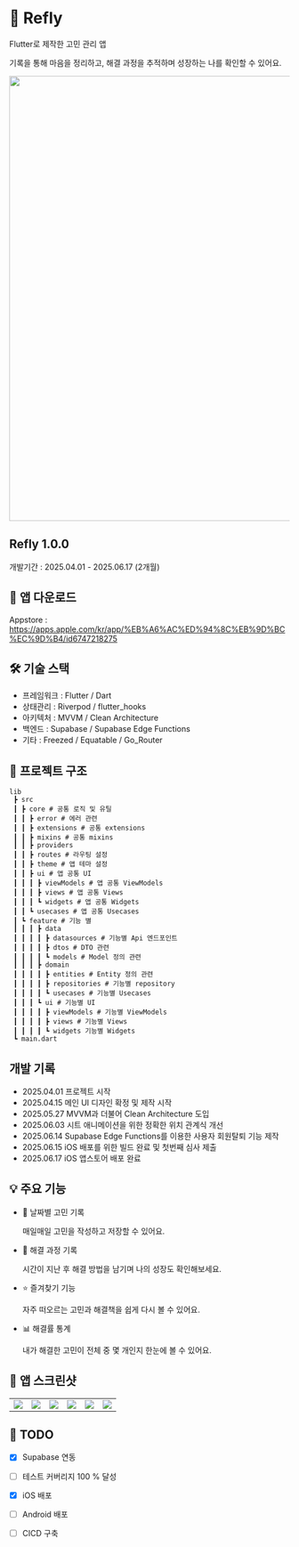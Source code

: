 # 📱 Refly
Flutter로 제작한 고민 관리 앱

기록을 통해 마음을 정리하고, 해결 과정을 추적하며 성장하는 나를 확인할 수 있어요.

<p align="center">
<img src=https://github.com/user-attachments/assets/4c8f8566-8739-4f4e-915f-baa6d54b703c/ width = 800></img>
</p>

## Refly 1.0.0
개발기간 : 2025.04.01 - 2025.06.17 (2개월)


## 📲 앱 다운로드
Appstore : https://apps.apple.com/kr/app/%EB%A6%AC%ED%94%8C%EB%9D%BC%EC%9D%B4/id6747218275

## 🛠 기술 스택
- 프레임워크 : Flutter / Dart
- 상태관리 : Riverpod / flutter_hooks
- 아키텍처 : MVVM / Clean Architecture
- 백엔드 : Supabase / Supabase Edge Functions
- 기타 : Freezed / Equatable / Go_Router

## 🧱 프로젝트 구조

```
lib
 ┣ src
 ┃ ┣ core # 공통 로직 및 유틸
 ┃ ┃ ┣ error # 에러 관련
 ┃ ┃ ┣ extensions # 공통 extensions
 ┃ ┃ ┣ mixins # 공통 mixins
 ┃ ┃ ┣ providers
 ┃ ┃ ┣ routes # 라우팅 설정
 ┃ ┃ ┣ theme # 앱 테마 설정
 ┃ ┃ ┣ ui # 앱 공통 UI
 ┃ ┃ ┃ ┣ viewModels # 앱 공통 ViewModels
 ┃ ┃ ┃ ┣ views # 앱 공통 Views
 ┃ ┃ ┃ ┗ widgets # 앱 공통 Widgets
 ┃ ┃ ┗ usecases # 앱 공통 Usecases
 ┃ ┗ feature # 기능 별
 ┃ ┃ ┃ ┣ data
 ┃ ┃ ┃ ┃ ┣ datasources # 기능별 Api 엔드포인트
 ┃ ┃ ┃ ┃ ┣ dtos # DTO 관련
 ┃ ┃ ┃ ┃ ┗ models # Model 정의 관련
 ┃ ┃ ┃ ┣ domain
 ┃ ┃ ┃ ┃ ┣ entities # Entity 정의 관련
 ┃ ┃ ┃ ┃ ┣ repositories # 기능별 repository
 ┃ ┃ ┃ ┃ ┗ usecases # 기능별 Usecases
 ┃ ┃ ┃ ┗ ui # 기능별 UI
 ┃ ┃ ┃ ┃ ┣ viewModels # 기능별 ViewModels
 ┃ ┃ ┃ ┃ ┣ views # 기능별 Views
 ┃ ┃ ┃ ┃ ┗ widgets 기능별 Widgets
 ┗ main.dart
```

## 개발 기록
- 2025.04.01 프로젝트 시작
- 2025.04.15 메인 UI 디자인 확정 및 제작 시작
- 2025.05.27 MVVM과 더불어 Clean Architecture 도입
- 2025.06.03 시트 애니메이션을 위한 정확한 위치 관계식 개선
- 2025.06.14 Supabase Edge Functions를 이용한 사용자 회원탈퇴 기능 제작
- 2025.06.15 iOS 배포를 위한 빌드 완료 및 첫번째 심사 제출
- 2025.06.17 iOS 앱스토어 배포 완료

## 💡 주요 기능
- 📅 날짜별 고민 기록

  매일매일 고민을 작성하고 저장할 수 있어요.

- 🔁 해결 과정 기록

  시간이 지난 후 해결 방법을 남기며 나의 성장도 확인해보세요.

- ⭐️ 즐겨찾기 기능

  자주 떠오르는 고민과 해결책을 쉽게 다시 볼 수 있어요.

- 📊 해결률 통계

  내가 해결한 고민이 전체 중 몇 개인지 한눈에 볼 수 있어요.


## 📸 앱 스크린샷
<table>
  <tr>
    <td>
      <img src = https://github.com/user-attachments/assets/a9411e38-6ec2-4745-8d43-7e96a4a14797>
    </td>
    <td>
      <img src = https://github.com/user-attachments/assets/f5b68f96-eae7-4def-b292-a9b5f73ad7a0>
    </td>
    <td>
      <img src = https://github.com/user-attachments/assets/512141ee-bcd8-4c5c-ac8d-ed46cfc50726>
    </td>
    <td>
      <img src = https://github.com/user-attachments/assets/c4b97ee2-71de-46c9-997c-d1d7d5fdecf7>
    </td>
    <td>
      <img src = https://github.com/user-attachments/assets/36c4a997-05f0-4f88-b80d-b1061a04452f>
    </td>
    <td>
      <img src = https://github.com/user-attachments/assets/eb6be8a7-6f2e-47ab-9090-3e2481f3c9d0>
    </td>
  </tr>
</table>

## 📌 TODO
- [X] Supabase 연동
- [ ] 테스트 커버리지 100 % 달성
- [X] iOS 배포
- [ ] Android 배포
- [ ] CICD 구축



